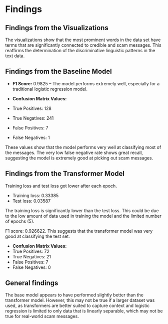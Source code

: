 # Findings

## Findings from the Visualizations

The visualizations show that the most prominent words in the data set have terms that are significantly connected to credible and scam messages. This reaffirms the determination of the discriminative linguistic patterns in the text data.

## Findings from the Baseline Model

- **F1 Score:** 0.9825 – The model performs extremely well, especially for a traditional logistic regression model.

- **Confusion Matrix Values:**
- True Positives: 128
- True Negatives: 241
- False Positives: 7
- False Negatives: 1

These values show that the model performs very well at classifying most of the messages. The very low false negative rate shows great recall, suggesting the model is extremely good at picking out scam messages.

## Findings from the Transformer Model

Training loss and test loss got lower after each epoch.

- Training loss: 0.33385
- Test loss: 0.03587

The training loss is significantly lower than the test loss. This could be due to the low amount of data used in training the model and the limited number of epochs (5).

F1 score: 0.926622. This suggests that the transformer model was very good at classifying the test set.

- **Confusion Matrix Values:**
- True Positives: 72
- True Negatives: 21
- False Positives: 7
- False Negatives: 0

## General findings

The base model appears to have performed slightly better than the transformer model. However, this may not be true if a larger dataset was used, as transformers are better suited to capture context and logistic regression is limited to only data that is linearly separable, which may not be true for real-world scam messages.
